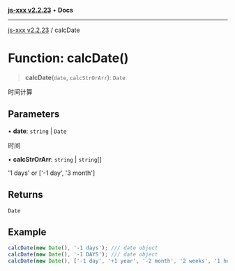 [**js-xxx v2.2.23**](../README.md) • **Docs**

***

[js-xxx v2.2.23](../README.md) / calcDate

# Function: calcDate()

> **calcDate**(`date`, `calcStrOrArr`): `Date`

时间计算

## Parameters

• **date**: `string` \| `Date`

时间

• **calcStrOrArr**: `string` \| `string`[]

'1 days' or ['-1 day', '3 month']

## Returns

`Date`

## Example

```ts
calcDate(new Date(), '-1 days'); /// date object
calcDate(new Date(), '-1 DAYS'); /// date object
calcDate(new Date(), ['-1 day', '+1 year', '-2 month', '2 weeks', '1 hour', '-3 minute', '45 seconds']); /// date object
```
